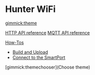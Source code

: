 <!--
  -- Name of your wiki
  -- Do NOT remove the leading `#` character.
  -->

# Hunter WiFi


<!--
  -- Default theme
  -- (Read: http://dynalon.github.io/mdwiki/#!customizing.md#Theme_chooser)
  -->

[gimmick:theme](spacelab)


<!--
  -- Navigation
  -- (Read: http://dynalon.github.io/mdwiki/#!quickstart.md#Adding_a_navigation)
  -->

[HTTP API reference](pages/api.md)
[MQTT API reference](pages/mqtt.md)

<!-- A more complex navigation example: ------------------------------------ -->

[How-Tos]()

  * [Build and Upload](pages/buildupload.md)
  * [Connect to the SmartPort](pages/hunterconnection.md)

<!--
  -- Change the Language
  -- Could be useful when there's more than one language wiki.
  -->

<!--
[Change the Language]()

  * [English (United States)](/en_US/)
  * [English (United Kingdom)](/en_GB/)
  * [Italian](/it/)
-->

<!--
  -- Let the user choose a theme
  -- (Read: http://dynalon.github.io/mdwiki/#!quickstart.md#Adding_a_navigation)
  -->

[gimmick:themechooser](Choose theme)
